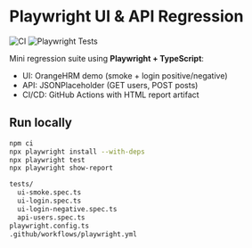# Playwright UI & API Regression

![CI](https://github.com/sswampil/playwright-ui-api-regression/actions/workflows/playwright.yml/badge.svg)
![Playwright Tests](https://github.com/sswampil/playwright-ui-api-regression/actions/workflows/playwright.yml/badge.svg)

Mini regression suite using **Playwright + TypeScript**:
- UI: OrangeHRM demo (smoke + login positive/negative)
- API: JSONPlaceholder (GET users, POST posts)
- CI/CD: GitHub Actions with HTML report artifact

## Run locally
```bash
npm ci
npx playwright install --with-deps
npx playwright test
npx playwright show-report

tests/
  ui-smoke.spec.ts
  ui-login.spec.ts
  ui-login-negative.spec.ts
  api-users.spec.ts
playwright.config.ts
.github/workflows/playwright.yml

